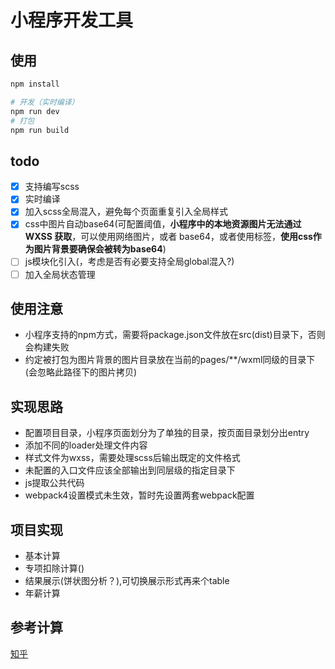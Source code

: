 # 小程序开发工具

## 使用
```bash
npm install

# 开发（实时编译）
npm run dev
# 打包
npm run build
```

## todo
 - [x] 支持编写scss
 - [x] 实时编译
 - [x] 加入scss全局混入，避免每个页面重复引入全局样式
 - [x] css中图片自动base64(可配置阈值，**小程序中的本地资源图片无法通过 WXSS 获取**，可以使用网络图片，或者 base64，或者使用<image/>标签，**使用css作为图片背景要确保会被转为base64**)
 - [ ] js模块化引入(，考虑是否有必要支持全局global混入?)
 - [ ] 加入全局状态管理

## 使用注意
- 小程序支持的npm方式，需要将package.json文件放在src(dist)目录下，否则会构建失败
- 约定被打包为图片背景的图片目录放在当前的pages/**/wxml同级的目录下(会忽略此路径下的图片拷贝)

## 实现思路
- 配置项目目录，小程序页面划分为了单独的目录，按页面目录划分出entry
- 添加不同的loader处理文件内容
- 样式文件为wxss，需要处理scss后输出既定的文件格式
- 未配置的入口文件应该全部输出到同层级的指定目录下
- js提取公共代码
- webpack4设置模式未生效，暂时先设置两套webpack配置

## 项目实现
- 基本计算
- 专项扣除计算()
- 结果展示(饼状图分析？),可切换展示形式再来个table
- 年薪计算

## 参考计算
[知乎](https://zhuanlan.zhihu.com/p/52989518)
